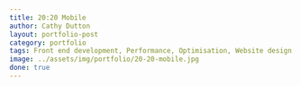 ```yaml
---
title: 20:20 Mobile
author: Cathy Dutton
layout: portfolio-post
category: portfolio
tags: Front end development, Performance, Optimisation, Website design
image: ../assets/img/portfolio/20-20-mobile.jpg
done: true
---
```

